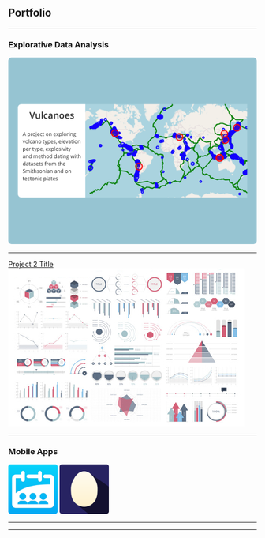 ## Portfolio

---

### Explorative Data Analysis

[<img src="assets/volcanoes.png?raw=true">](notebooks/volcanoes.pdf)

---
[Project 2 Title](/pdf/sample_presentation.pdf)
<img src="assets/dummy_thumbnail.jpg?raw=true"/>

---

### Mobile Apps

[<img src="assets/appstore.png" width="100"/>](https://apps.apple.com/us/app/planning-pal/id1493210386) [<img src="assets/appstore-odd.png" width="100"/>](https://apps.apple.com/us/app/odd-stories/id1529864346)

---




---
